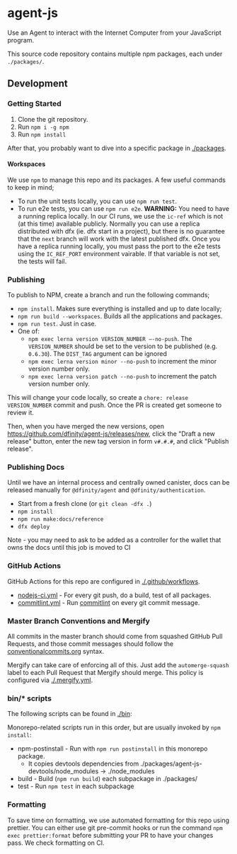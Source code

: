 # agent-js

Use an Agent to interact with the Internet Computer from your JavaScript program.

This source code repository contains multiple npm packages, each under `./packages/`.

## Development

### Getting Started

1. Clone the git repository.
2. Run `npm i -g npm`
3. Run `npm install`

After that, you probably want to dive into a specific package in [./packages](./packages).

#### Workspaces

We use `npm` to manage this repo and its packages. A few useful
commands to keep in mind;

- To run the unit tests locally, you can use `npm run test`.
- To run e2e tests, you can use `npm run e2e`. **WARNING:** You need to have a running
  replica locally. In our CI runs, we use the `ic-ref` which is not (at this time) available
  publicly. Normally you can use a replica distributed with dfx (ie. dfx start in a project),
  but there is no guarantee that the `next` branch will work with the latest published dfx.
  Once you have a replica running locally, you must pass the port to the e2e tests using the
  `IC_REF_PORT` environment vairable. If that variable is not set, the tests will fail.

### Publishing

To publish to NPM, create a branch and run the following commands;

- `npm install`. Makes sure everything is installed and up to date locally;
- `npm run build --workspaces`. Builds all the applications and packages.
- `npm run test`. Just in case.
- One of:
  - `npm exec lerna version VERSION_NUMBER —-no-push`. The `VERSION_NUMBER` should be set to
    the version to be published (e.g. `0.6.30`). The `DIST_TAG` argument can be ignored
  - `npm exec lerna version minor --no-push` to increment the minor version number only.
  - `npm exec lerna version patch --no-push` to increment the patch version number only.

This will change your code locally, so create a `chore: release VERSION_NUMBER` commit and
push. Once the PR is created get someone to review it.

Then, when you have merged the new versions, open https://github.com/dfinity/agent-js/releases/new, click the "Draft a new release" button, enter the new tag version in form `v#.#.#`, and click "Publish release".

### Publishing Docs

Until we have an internal process and centrally owned canister, docs can be released manually for `@dfinity/agent` and `@dfinity/authentication`.

- Start from a fresh clone (or `git clean -dfx .`)
- `npm install`
- `npm run make:docs/reference`
- `dfx deploy`

Note - you may need to ask to be added as a controller for the wallet that owns the docs until this job is moved to CI

### GitHub Actions

GitHub Actions for this repo are configured in [./.github/workflows](./.github/workflows).

- [nodejs-ci.yml](./.github/workflows/nodejs-ci.yml) - For every git push, do a build, test of all packages.
- [commitlint.yml](./.github/workflows/commitlint.yml) - Run [commitlint](https://commitlint.js.org/#/) on every git commit message.

### Master Branch Conventions and Mergify

All commits in the master branch should come from squashed GitHub Pull Requests, and those commit messages should follow the [conventionalcommits.org](https://conventionalcommits.org) syntax.

Mergify can take care of enforcing all of this. Just add the `automerge-squash` label to each Pull Request that Mergify should merge. This policy is configured via [./.mergify.yml](./.mergify).

### bin/\* scripts

The following scripts can be found in [./bin](./bin):

Monorepo-related scripts run in this order, but are usually invoked by `npm install`:

- npm-postinstall - Run with `npm run postinstall` in this monorepo package.
  - It copies devtools dependencies from ./packages/agent-js-devtools/node_modules -> ./node_modules
- build - Build (`npm run build`) each subpackage in ./packages/
- test - Run `npm test` in each subpackage

### Formatting

To save time on formatting, we use automated formatting for this repo using prettier. You can either use git pre-commit hooks or run the command `npm exec prettier:format` before submitting your PR to have your changes pass. We check formatting on CI.
